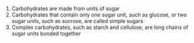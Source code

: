 1. Carbohydrates are made from units of sugar
2. Carbohydrates that contain only one sugar unit, such as glucose, or two sugar units, such as sucrose, are called simple sugars
3. Complex carbohydrates, such as starch and cellulose, are long chains of sugar units bonded together
